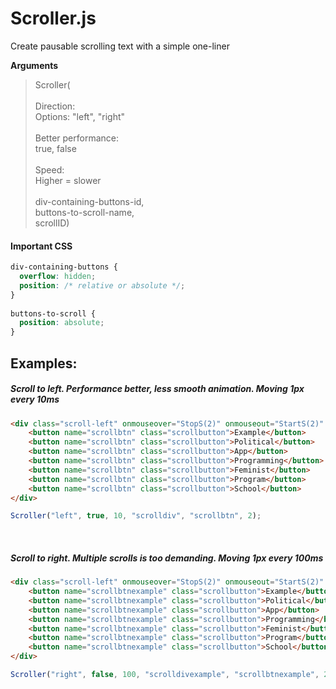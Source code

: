 # Scroller.js

Create pausable scrolling text with a simple one-liner

**Arguments**
>Scroller(<br><br>
>Direction: <br>
>Options: "left", "right" <br>
><br>
>Better performance:<br>
>true, false <br>
><br>
>Speed:<br>
>Higher = slower <br>
><br>
>div-containing-buttons-id, <br>
>buttons-to-scroll-name, <br>
>scrollID) <br>

#### Important CSS 

```css
div-containing-buttons {
  overflow: hidden;
  position: /* relative or absolute */;
}
  
buttons-to-scroll {
  position: absolute;
}
```

## Examples:

##### Scroll to left. Performance better, less smooth animation. Moving 1px every 10ms

```html
<div class="scroll-left" onmouseover="StopS(2)" onmouseout="StartS(2)" id="scrolldiv">
    <button name="scrollbtn" class="scrollbutton">Example</button>
    <button name="scrollbtn" class="scrollbutton">Political</button>
    <button name="scrollbtn" class="scrollbutton">App</button>
    <button name="scrollbtn" class="scrollbutton">Programming</button>
    <button name="scrollbtn" class="scrollbutton">Feminist</button>
    <button name="scrollbtn" class="scrollbutton">Program</button>
    <button name="scrollbtn" class="scrollbutton">School</button>
</div>
```
```javascript
Scroller("left", true, 10, "scrolldiv", "scrollbtn", 2);
```
<br>

##### Scroll to right. Multiple scrolls is too demanding. Moving 1px every 100ms

```html
<div class="scroll-left" onmouseover="StopS(2)" onmouseout="StartS(2)" id="scrolldivexample">
    <button name="scrollbtnexample" class="scrollbutton">Example</button>
    <button name="scrollbtnexample" class="scrollbutton">Political</button>
    <button name="scrollbtnexample" class="scrollbutton">App</button>
    <button name="scrollbtnexample" class="scrollbutton">Programming</button>
    <button name="scrollbtnexample" class="scrollbutton">Feminist</button>
    <button name="scrollbtnexample" class="scrollbutton">Program</button>
    <button name="scrollbtnexample" class="scrollbutton">School</button>
</div>
```
```javascript
Scroller("right", false, 100, "scrolldivexample", "scrollbtnexample", 2);
```
